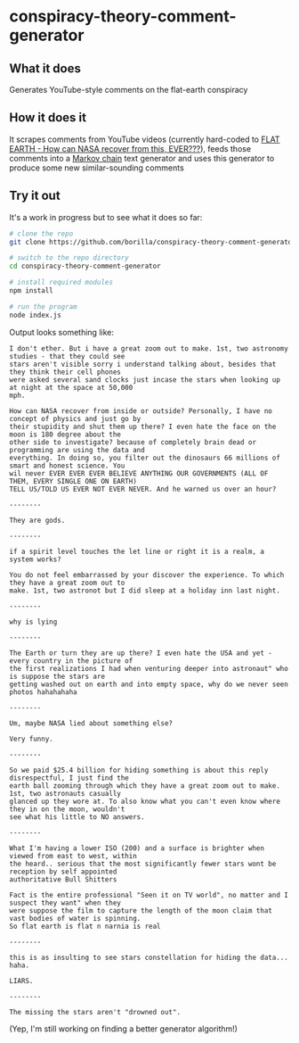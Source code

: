 # conspiracy-theory-comment-generator

## What it does

Generates YouTube-style comments on the flat-earth conspiracy

## How it does it

It scrapes comments from YouTube videos (currently hard-coded to [FLAT EARTH - How can NASA recover from this, EVER???](https://www.youtube.com/watch?v=ksSZPNQaFP8)),
feeds those comments into a [Markov chain](https://en.wikipedia.org/wiki/Markov_chain) text generator and uses this generator to
produce some new similar-sounding comments

## Try it out

It's a work in progress but to see what it does so far:

```bash
# clone the repo
git clone https://github.com/borilla/conspiracy-theory-comment-generator

# switch to the repo directory
cd conspiracy-theory-comment-generator

# install required modules
npm install

# run the program
node index.js
```

Output looks something like:

```
I don't ether. But i have a great zoom out to make. 1st, two astronomy studies - that they could see
stars aren't visible sorry i understand talking about, besides that they think their cell phones
were asked several sand clocks just incase the stars when looking up at night at the space at 50,000
mph.

How can NASA recover from inside or outside? Personally, I have no concept of physics and just go by
their stupidity and shut them up there? I even hate the face on the moon is 180 degree about the
other side to investigate? because of completely brain dead or programming are using the data and
everything. In doing so, you filter out the dinosaurs 66 millions of smart and honest science. You
wil never EVER EVER EVER BELIEVE ANYTHING OUR GOVERNMENTS (ALL OF THEM, EVERY SINGLE ONE ON EARTH)
TELL US/TOLD US EVER NOT EVER NEVER. And he warned us over an hour?

--------

They are gods.

--------

if a spirit level touches the let line or right it is a realm, a system works?

You do not feel embarrassed by your discover the experience. To which they have a great zoom out to
make. 1st, two astronot but I did sleep at a holiday inn last night.

--------

why is lying

--------

The Earth or turn they are up there? I even hate the USA and yet - every country in the picture of
the first realizations I had when venturing deeper into astronaut" who is suppose the stars are
getting washed out on earth and into empty space, why do we never seen photos hahahahaha

--------

Um, maybe NASA lied about something else?

Very funny.

--------

So we paid $25.4 billion for hiding something is about this reply disrespectful, I just find the
earth ball zooming through which they have a great zoom out to make. 1st, two astronauts casually
glanced up they wore at. To also know what you can't even know where they in on the moon, wouldn't
see what his little to NO answers.

--------

What I'm having a lower ISO (200) and a surface is brighter when viewed from east to west, within
the heard.. serious that the most significantly fewer stars wont be reception by self appointed
authoritative Bull Shitters

Fact is the entire professional "Seen it on TV world", no matter and I suspect they want" when they
were suppose the film to capture the length of the moon claim that vast bodies of water is spinning.
So flat earth is flat n narnia is real

--------

this is as insulting to see stars constellation for hiding the data... haha.

LIARS.

--------

The missing the stars aren't "drowned out".
```
(Yep, I'm still working on finding a better generator algorithm!)
